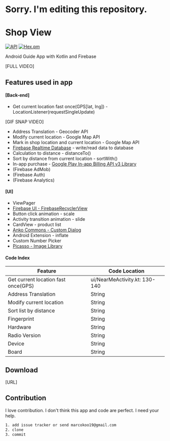 # Sorry. I'm editing this repository.



# Shop View
 [![API](https://img.shields.io/badge/API-16%2B-brightgreen.svg?style=flat)](https://android-arsenal.com/api?level=16) [![Hex.pm](https://img.shields.io/hexpm/l/plug.svg?maxAge=2592000)](http://www.apache.org/licenses/LICENSE-2.0)

Android Guide App with Kotlin and Firebase


[FULL VIDEO]

## Features used in app

#### [Back-end]

* Get current location fast once(GPS[lat, lng]) - LocationListener(requestSingleUpdate)

[GIF SNAP VIDEO]

* Address Translation - Geocoder API
* Modify current location - Google Map API
* Mark in shop location and current location - Google Map API
* [Firebase Realtime Database](https://firebase.google.com/docs/database/) - write/read data to database
* Calculation to distance - distanceTo()
* Sort by distance from current location - sortWith()
* In-app purchase - [Google Play In-app Billing API v3 Library](https://github.com/anjlab/android-inapp-billing-v3)
* (Firebase AdMob)
* (Firebase Auth)
* (Firebase Analytics)

<h4>[UI]</h4>

* ViewPager
* [Firebase UI - FirebaseRecyclerView](https://github.com/firebase/FirebaseUI-Android/blob/master/database/README.md)
* Button click animation - scale
* Activity transition animation - slide
* CardView - product list
* [Anko Commons - Custom Dialog](https://github.com/Kotlin/anko/wiki/Anko-Commons-%E2%80%93-Dialogs)
* Android Extension - inflate
* Custom Number Picker
* [Picasso - Image Library](https://github.com/square/picasso)



<h4>Code Index</h4> 

|Feature|Code Location|
|---|---|
| Get current location fast once(GPS)      | ui/NearMeActivity.kt: 130-140 |
| Address Translation     | String |
| Modify current location      | String |
| Sort list by distance      | String |
| Fingerprint      | String |
| Hardware      | String |
| Radio Version     | String |
| Device      | String |
| Board      | String |

## Download
[URL]

## Contribution
I love contribution. I don't think this app and code are perfect. I need your help.
```html
1. add issue tracker or send marcokoo19@gmail.com
2. clone
3. commit
```
